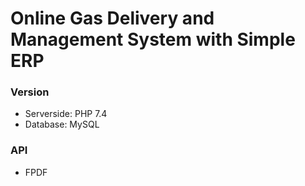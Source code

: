 # Online Gas Delivery and Management System with Simple ERP
### Version
- Serverside: PHP 7.4
- Database: MySQL


### API
- FPDF
